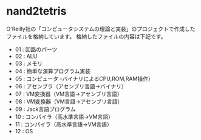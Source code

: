 # nand2tetris

O'Reilly社の「コンピュータシステムの理論と実装」のプロジェクトで作成したファイルを格納しています。
格納したファイルの内容は下記です。

- 01 : 回路のパーツ
- 02 : ALU
- 03 : メモリ
- 04 : 簡単な演算プログラム実装
- 05 : コンピュータ
  -バイナリによるCPU,ROM,RAM操作）
- 06 : アセンブラ（アセンブリ言語→バイナリ）
- 07 : VM変換器（VM言語→アセンブリ言語）
- 08 : VM変換器（VM言語→アセンブリ言語）
- 09 : Jack言語プログラム
- 10 : コンパイラ（高水準言語→VM言語）
- 11 : コンパイラ（高水準言語→VM言語）
- 12 : OS
